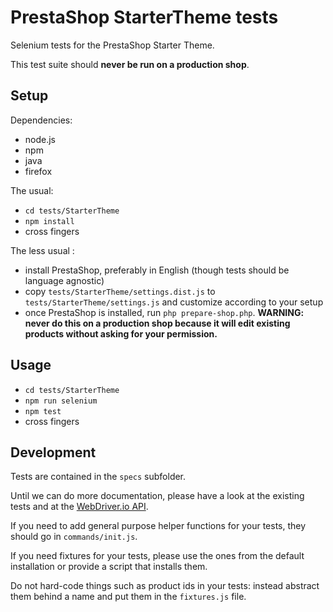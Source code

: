 # PrestaShop StarterTheme tests

Selenium tests for the PrestaShop Starter Theme.

This test suite should **never be run on a production shop**.

## Setup

Dependencies:

- node.js
- npm
- java
- firefox

The usual:

- `cd tests/StarterTheme`
- `npm install`
- cross fingers

The less usual :

- install PrestaShop, preferably in English (though tests should be language agnostic)
- copy `tests/StarterTheme/settings.dist.js` to `tests/StarterTheme/settings.js` and customize according to your setup
- once PrestaShop is installed, run `php prepare-shop.php`. **WARNING: never do this on a production shop because it will edit existing products without asking for your permission.**

## Usage

- `cd tests/StarterTheme`
- `npm run selenium`
- `npm test`
- cross fingers

## Development

Tests are contained in the `specs` subfolder.

Until we can do more documentation, please have a look at the existing tests and at the [WebDriver.io API](http://webdriver.io/api.html).

If you need to add general purpose helper functions for your tests, they should go in `commands/init.js`.

If you need fixtures for your tests, please use the ones from the default installation or provide a script that installs them.

Do not hard-code things such as product ids in your tests: instead abstract them behind a name and put them in the `fixtures.js` file.
